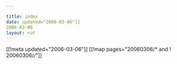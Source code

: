 ```yaml
---

title: index
date: updated="2006-03-06"]]
2006-03-06
layout: rut
---
```


[[!meta updated="2006-03-06"]]
[[!map pages="20060306/* and ! 20060306/*/*"]]
